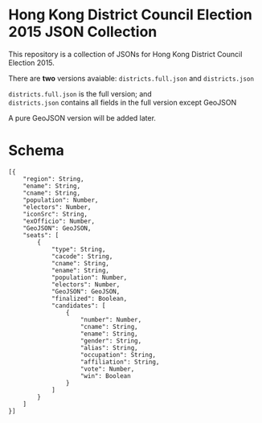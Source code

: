 # Hong Kong District Council Election 2015 JSON Collection
This repository is a collection of JSONs for Hong Kong District Council Election 2015.

There are **two** versions avaiable: `districts.full.json` and `districts.json`

`districts.full.json` is the full version; and <br>
`districts.json` contains all fields in the full version except GeoJSON

A pure GeoJSON version will be added later. 

# Schema
```
[{
    "region": String,
    "ename": String,
    "cname": String,
    "population": Number,
    "electors": Number,
    "iconSrc": String,
    "exOfficio": Number,
    "GeoJSON": GeoJSON,
    "seats": [
        {
            "type": String,
            "cacode": String,
            "cname": String,
            "ename": String,
            "population": Number,
            "electors": Number,
            "GeoJSON": GeoJSON,
            "finalized": Boolean,
            "candidates": [
                {
                    "number": Number,
                    "cname": String,
                    "ename": String,
                    "gender": String,
                    "alias": String,
                    "occupation": String,
                    "affiliation": String,
                    "vote": Number,
                    "win": Boolean
                }
            ]
        }
    ]
}]
```
